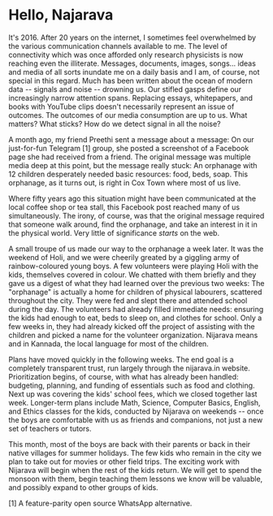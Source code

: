 
# Hello, Najarava

It's 2016. After 20 years on the internet, I sometimes feel overwhelmed by the various communication channels available to me. The level of connectivity which was once afforded only research physicists is now reaching even the illiterate. Messages, documents, images, songs... ideas and media of all sorts inundate me on a daily basis and I am, of course, not special in this regard. Much has been written about the ocean of modern data -- signals and noise -- drowning us. Our stifled gasps define our increasingly narrow attention spans. Replacing essays, whitepapers, and books with YouTube clips doesn't necessarily represent an issue of outcomes. The outcomes of our media consumption are up to us. What matters? What sticks? How do we detect signal in all the noise?

A month ago, my friend Preethi sent a message about a message: On our just-for-fun Telegram [1] group, she posted a screenshot of a Facebook page she had received from a friend. The original message was multiple media deep at this point, but the message really stuck: An orphanage with 12 children desperately needed basic resources: food, beds, soap. This orphanage, as it turns out, is right in Cox Town where most of us live.

Where fifty years ago this situation might have been communicated at the local coffee shop or tea stall, this Facebook post reached many of us simultaneously. The irony, of course, was that the original message required that someone walk around, find the orphanage, and take an interest in it in the physical world. Very little of significance _starts_ on the web.

A small troupe of us made our way to the orphanage a week later. It was the weekend of Holi, and we were cheerily greated by a giggling army of rainbow-coloured young boys. A few volunteers were playing Holi with the kids, themselves covered in colour. We chatted with them briefly and they gave us a digest of what they had learned over the previous two weeks: The "orphanage" is actually a home for children of physical labourers, scattered throughout the city. They were fed and slept there and attended school during the day. The volunteers had already filled immediate needs: ensuring the kids had enough to eat, beds to sleep on, and clothes for school. Only a few weeks in, they had already kicked off the project of assisting with the children and picked a name for the volunteer organization. Nijarava means <X> and <Y> in Kannada, the local language for most of the children.

Plans have moved quickly in the following weeks. The end goal is a completely transparent trust, run largely through the nijarava.in website. Prioritization begins, of course, with what has already been handled: budgeting, planning, and funding of essentials such as food and clothing. Next up was covering the kids' school fees, which we closed together last week. Longer-term plans include Math, Science, Computer Basics, English, and Ethics classes for the kids, conducted by Nijarava on weekends -- once the boys are comfortable with us as friends and companions, not just a new set of teachers or tutors.

This month, most of the boys are back with their parents or back in their native villages for summer holidays. The few kids who remain in the city we plan to take out for movies or other field trips. The exciting work with Nijarava will begin when the rest of the kids return. We will get to spend the monsoon with them, begin teaching them lessons we know will be valuable, and possibly expand to other groups of kids.


[1] A feature-parity open source WhatsApp alternative.
